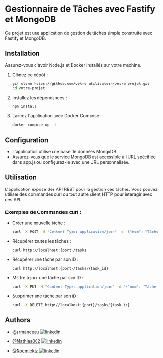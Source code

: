 # Gestionnaire de Tâches avec Fastify et MongoDB

Ce projet est une application de gestion de tâches simple construite avec Fastify et MongoDB.

## Installation

Assurez-vous d'avoir Node.js et Docker installés sur votre machine.

1. Clônez ce dépôt :
   ```bash
   git clone https://github.com/votre-utilisateur/votre-projet.git
   cd votre-projet

2. Installez les dépendances :
    ```bash
    npm install

3. Lancez l'application avec Docker Compose :
    ```bash
    docker-compose up -d

## Configuration
- L'application utilise une base de données MongoDB.
- Assurez-vous que le service MongoDB est accessible à l'URL spécifiée dans app.js ou configurez-le avec une URL personnalisée.

## Utilisation
L'application expose des API REST pour la gestion des tâches. Vous pouvez utiliser des commandes curl ou tout autre client HTTP pour interagir avec ces API.

### Exemples de Commandes curl :

- Créer une nouvelle tâche :
    ```bash
    curl -X POST -H "Content-Type: application/json" -d '{"nom": "Tâche 1", "description": "Description de la tâche 1", "statut": "En cours", "dateCreation": "2023-12-08"}' http://localhost:{port}/tasks

- Récupérer toutes les tâches :
    ```bash
    curl http://localhost:{port}/tasks

- Récupérer une tâche par son ID :
    ```bash
    curl http://localhost:{port}/tasks/{task_id}

- Mettre à jour une tâche par son ID :
    ```bash
    curl -X PUT -H "Content-Type: application/json" -d '{"nom": "Tâche mise à jour", "description": "Description mise à jour", "statut": "Terminée", "dateCreation": "2023-12-09"}' http://localhost:{port}/tasks/{task_id}

- Supprimer une tâche par son ID :
    ```bash
    curl -X DELETE http://localhost:{port}/tasks/{task_id}

## Authors

- [@armanceau](https://www.github.com/armanceau) [![linkedin](https://img.shields.io/badge/linkedin-0A66C2?style=for-the-badge&logo=linkedin&logoColor=white)](https://www.linkedin.com/in/arthur-manceau/)

- [@Mathias002](https://www.github.com/Mathias002) [![linkedin](https://img.shields.io/badge/linkedin-0A66C2?style=for-the-badge&logo=linkedin&logoColor=white)](https://www.linkedin.com/in/mathias-mousset-05b6bb230/)

- [@Noemiektz](https://www.github.com/Noemiektz) [![linkedin](https://img.shields.io/badge/linkedin-0A66C2?style=for-the-badge&logo=linkedin&logoColor=white)](https://www.linkedin.com/in/noemie-ktourza/)
